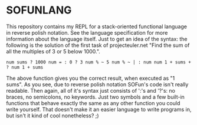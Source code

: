 # SOFUNLANG
This repository contains my REPL for a stack-oriented functional language in reverse polish notation. See the language specification for more information about the language itself. 
Just to get an idea of the syntax: the following is the solution of the first task of projecteuler.net "Find the sum of all the multiples of 3 or 5 below 1000.".

    num sums ? 1000 num = : 0 ? 3 num % ~ 5 num % ~ | : num num 1 + sums + ? num 1 + sums
    
The above function gives you the correct result, when executed as "1 sums". 
As you see, due to reverse polish notation SOFun's code isn't really readable. Then again, all of it's syntax just consists of ':'s and '?'s: no braces, no semicolons, no keywords. Just two symbols and a few built-in functions that behave exactly the same as any other function you could write yourself. That doesn't make it an easier language to write programs in, but isn't it kind of cool nonetheless? ;)
